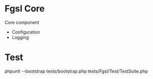 # Fgsl Core

Core component

* Configuration
* Logging

# Test

 phpunit --bootstrap tests/bootstrap.php tests/Fgsl/Test/TestSuite.php

